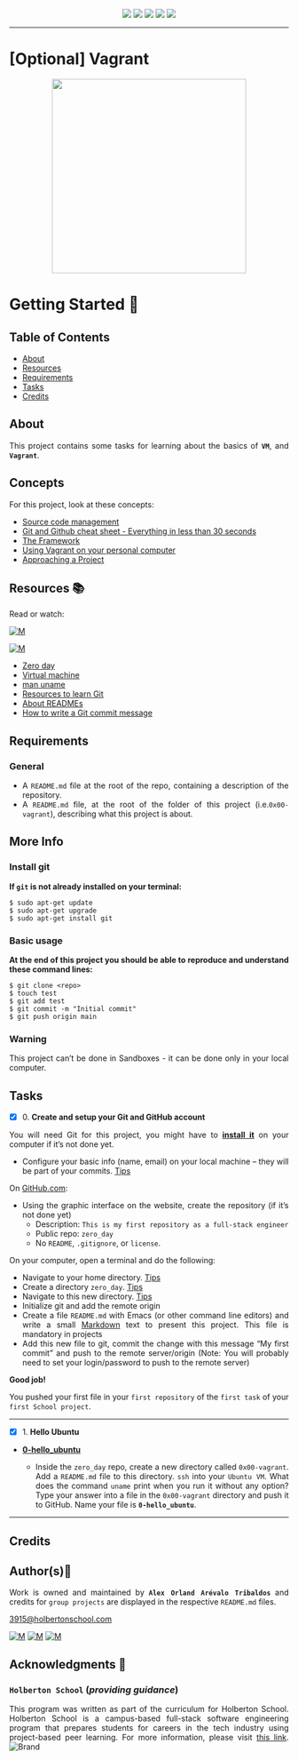 <p align="center">
<img src="https://img.shields.io/badge/Vagrant-blue.svg"/>
<img src="https://img.shields.io/badge/LINUX-darkgreen.svg"/>
<img src="https://img.shields.io/badge/Shell-ligthgreen.svg"/>
<img src="https://img.shields.io/badge/Git-orange.svg"/>
<img src="https://img.shields.io/badge/Markdown-black.svg"/>
	
</p>
	
---

# [Optional] Vagrant

<p align="center">
  <img width="350"  
        src="https://www.datocms-assets.com/2885/1620083141-blog-library-product-vagrant-logo-dark-graphics.jpg"
  >
</p>	

# Getting Started :running:	
<div style="text-align: justify">
	
## Table of Contents
* [About](#about)
* [Resources](#resources-books)
* [Requirements](#requirements)
* [Tasks](#tasks)
* [Credits](#credits)

## About
	
This project contains some tasks for learning about the basics of **`VM`**, and **`Vagrant`**.
 
## Concepts
For this project, look at these concepts:
- [Source code management](https://intranet.hbtn.io/concepts/22) 
- [Git and Github cheat sheet - Everything in less than 30 seconds](https://intranet.hbtn.io/concepts/57) 
- [The Framework](https://intranet.hbtn.io/concepts/75) 
- [Using Vagrant on your personal computer](https://intranet.hbtn.io/concepts/81) 
- [Approaching a Project](https://intranet.hbtn.io/concepts/350) 

## Resources :books:
Read or watch:
	
[![M](https://upload.wikimedia.org/wikipedia/commons/thumb/2/2f/Google_2015_logo.svg/80px-Google_2015_logo.svg.png)](https://www.google.com/search?q=git+bash+commands&ei=VLYzYpr0BJWUwbkP3oaJsAQ&oq=git&gs_lcp=Cgdnd3Mtd2l6EAEYATIECAAQQzIECAAQQzIKCC4QxwEQ0QMQQzIECAAQQzIECAAQQzIECAAQQzIECAAQQzIECAAQQzIECAAQQzIECAAQQzoHCAAQRxCwAzoHCAAQsAMQQzoLCC4QgAQQxwEQ0QM6BQgAEIAEOgsILhCABBDHARCjAkoECEEYAEoECEYYAFDp_QJY7f8CYMC1A2gBcAF4AIABrQGIAcEDkgEDMC4zmAEAoAEByAEKwAEB&sclient=gws-wiz)

[![M](https://upload.wikimedia.org/wikipedia/commons/thumb/e/e1/Logo_of_YouTube_%282015-2017%29.svg/70px-Logo_of_YouTube_%282015-2017%29.svg.png)](https://www.youtube.com/results?search_query=vagrant+commands)	
	
- [Zero day](https://intranet.hbtn.io/rltoken/NcuS4-7zF9-edjbo157uQQ) 
- [Virtual machine](https://intranet.hbtn.io/rltoken/v2RbeSrU14w3KTwbGYH3Fw) 
- [man uname](https://intranet.hbtn.io/rltoken/3AHxDiZwhZwPM_GiHox0gQ) 
- [Resources to learn Git](https://intranet.hbtn.io/rltoken/i2CtlPhs4zaAbtEUdY2l3A) 
- [About READMEs](https://intranet.hbtn.io/rltoken/86HNyB59eoxAhtIahOXKGQ) 
- [How to write a Git commit message](https://intranet.hbtn.io/rltoken/4szBlqEXwOgr1YON9bxhPQ) 


## Requirements
### General

* A `README.md` file at the root of the repo, containing a description of the repository.
* A `README.md` file, at the root of the folder of this project (i.e.`0x00-vagrant`), describing what this project is about.

## More Info
### Install git

**If `git` is not already installed on your terminal:**

``` 
$ sudo apt-get update
$ sudo apt-get upgrade
$ sudo apt-get install git
```

### Basic usage

**At the end of this project you should be able to reproduce and understand these command lines:**

```
$ git clone <repo>
$ touch test
$ git add test
$ git commit -m "Initial commit"
$ git push origin main
```
### Warning
This project can’t be done in Sandboxes  - it can be done only in your local computer.

## Tasks
	
+ [x] 0\. **Create and setup your Git and GitHub account**

You will need Git for this project, you might have to **[install it](https://intranet.hbtn.io/rltoken/TJrA7MIEl9LxnkGNH_ddmw)**
  on your computer if it’s not done yet.
* Configure your basic info (name, email) on your local machine – they will be part of your commits. [Tips](https://intranet.hbtn.io/rltoken/72jmwYpf2OeuoOn9XM3vQg) 

On [GitHub.com](https://intranet.hbtn.io/rltoken/m27bKy8K40cIkyHWQ36i2w):

* Using the graphic interface on the website, create the repository (if it’s not done yet)
	* Description: `This is my first repository as a full-stack engineer` 
	* Public repo: `zero_day` 
	* No `README`, `.gitignore`, or `license`.

On your computer, open a terminal and do the following:

* Navigate to your home directory. [Tips](https://intranet.hbtn.io/rltoken/-odz94uVNOsPV1ovYZLuyw) 
* Create a directory `zero_day`. [Tips](https://intranet.hbtn.io/rltoken/AHYBfU0itf9qEiwLdiaVJw) 
* Navigate to this new directory. [Tips](https://intranet.hbtn.io/rltoken/9g9c-qBPHWSGcpxbs69ASw) 
* Initialize git and add the remote origin
* Create a file `README.md` with Emacs (or other command line editors) and write a small [Markdown](https://intranet.hbtn.io/rltoken/Ru3ANLuzGs4g0v2qsN3efA) 
 text to present this project. This file is mandatory in projects
* Add this new file to git, commit the change with this message “My first commit” and push to the remote server/origin (Note: You will probably need to set your login/password to push to the remote server)<br>

**Good job!**

You pushed your first file in your  `first repository`  of the  `first task`  of your `first School project`.

---
	
+ [x] 1\. **Hello Ubuntu**

+ **[0-hello_ubuntu](./0-hello_ubuntu)**
	
	* Inside the `zero_day` repo, create a new directory called `0x00-vagrant`. Add a `README.md` file to this directory. 
	`ssh` into your `Ubuntu VM`. What does the command `uname` print when you run it without any option? 
	Type your answer into a file in the `0x00-vagrant` directory and push it to GitHub. Name your file is **`0-hello_ubuntu`**.
---
	
## Credits

## Author(s):blue_book:

Work is owned and maintained by 
	**`Alex Orland Arévalo Tribaldos`**  and credits for `group projects` are displayed in the respective `README.md` files.

<3915@holbertonschool.com>
	
[![M](https://upload.wikimedia.org/wikipedia/commons/thumb/9/91/Octicons-mark-github.svg/25px-Octicons-mark-github.svg.png)](https://github.com/Alexoat76)
[![M](https://upload.wikimedia.org/wikipedia/fr/thumb/c/c8/Twitter_Bird.svg/25px-Twitter_Bird.svg.png)](https://twitter.com/aoarevalot)
[![M](https://upload.wikimedia.org/wikipedia/commons/thumb/c/ca/LinkedIn_logo_initials.png/25px-LinkedIn_logo_initials.png)](https://www.linkedin.com/in/Alexoat76/)

## Acknowledgments :mega: 

### **`Holberton School`** (*providing guidance*)
	
This program was written as part of the curriculum for Holberton School.
Holberton School is a campus-based full-stack software engineering program
that prepares students for careers in the tech industry using project-based
peer learning. For more information,  please visit [this link](https://www.holbertonschool.com/).
![Brand](https://assets.website-files.com/6105315644a26f77912a1ada/610540e8b4cd6969794fe673_Holberton_School_logo-04-04.svg)
